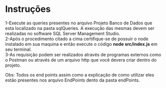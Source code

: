 # Instruções
1-Execute as queries presentes no arquivo Projeto Banco de Dados que esta localizado na pasta sqlQueries. A execução das mesmas devem ser realizadas no software SQL Server Management Studio.  
2-Após o procedimento citado a cima certifique-se de possuir o node instalado em sua maquina e então execute o código **node src/index.js** em seu terminal.  
3-As requisição podem ser realizados através de programas externos como o Postman ou através de um arquivo http que você devera criar dentro do projeto. 

Obs: Todos os end points assim como a explicação de como utilizar eles estão presentes nos arquivo EndPoints dento da pasta endPoints.

